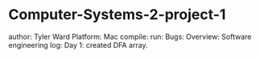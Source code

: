 # Computer-Systems-2-project-1
author: Tyler Ward
Platform: Mac
compile: 
run: 
Bugs: 
Overview:
Software engineering log: Day 1: created DFA array. 